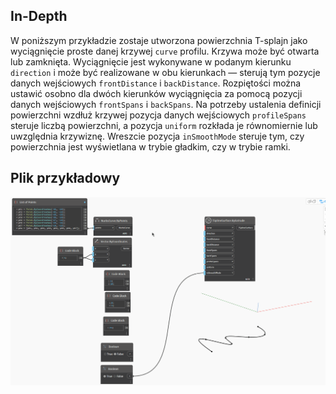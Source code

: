 ## In-Depth
W poniższym przykładzie zostaje utworzona powierzchnia T-splajn jako wyciągnięcie proste danej krzywej `curve` profilu. Krzywa może być otwarta lub zamknięta. Wyciągnięcie jest wykonywane w podanym kierunku `direction` i może być realizowane w obu kierunkach — sterują tym pozycje danych wejściowych `frontDistance` i `backDistance`. Rozpiętości można ustawić osobno dla dwóch kierunków wyciągnięcia za pomocą pozycji danych wejściowych `frontSpans` i `backSpans`. Na potrzeby ustalenia definicji powierzchni wzdłuż krzywej pozycja danych wejściowych `profileSpans` steruje liczbą powierzchni, a pozycja `uniform` rozkłada je równomiernie lub uwzględnia krzywiznę. Wreszcie pozycja `inSmoothMode` steruje tym, czy powierzchnia jest wyświetlana w trybie gładkim, czy w trybie ramki.

## Plik przykładowy
![Example](./Autodesk.DesignScript.Geometry.TSpline.TSplineSurface.ByExtrude_img.gif)
